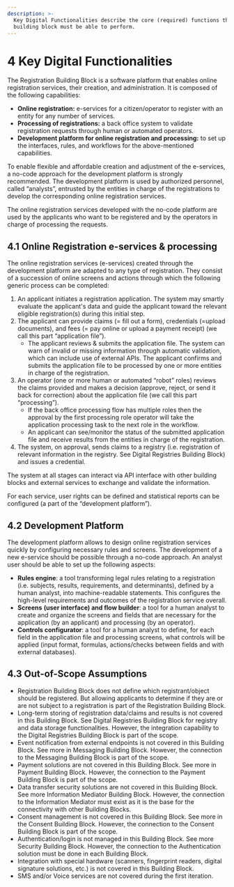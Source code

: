 ```yaml
---
description: >-
  Key Digital Functionalities describe the core (required) functions that this
  building block must be able to perform.
---
```


# 4 Key Digital Functionalities

The Registration Building Block is a software platform that enables online registration services, their creation, and administration. It is composed of the following capabilities:

* **Online registration:** e-services for a citizen/operator to register with an entity for any number of services.
* **Processing of registrations:** a back office system to validate registration requests through human or automated operators.
* **Development platform for online registration and processing:** to set up the interfaces, rules, and workflows for the above-mentioned capabilities.

To enable flexible and affordable creation and adjustment of the e-services, a no-code approach for the development platform is strongly recommended. The development platform is used by authorized personnel, called “analysts”, entrusted by the entities in charge of the registrations to develop the corresponding online registration services.

The online registration services developed with the no-code platform are used by the applicants who want to be registered and by the operators in charge of processing the requests.

## 4.1 Online Registration e-services & processing <a href="#docs-internal-guid-d85f59a4-7fff-1564-6ae2-86d67f36a258" id="docs-internal-guid-d85f59a4-7fff-1564-6ae2-86d67f36a258"></a>

The online registration services (e-services) created through the development platform are adapted to any type of registration. They consist of a succession of online screens and actions through which the following generic process can be completed:

1. An applicant initiates a registration application. The system may smartly evaluate the applicant's data and guide the applicant toward the relevant eligible registration(s) during this initial step.
2. The applicant can provide claims (= fill out a form), credentials (=upload documents), and fees (= pay online or upload a payment receipt) (we call this part “application file”).
   * The applicant reviews & submits the application file. The system can warn of invalid or missing information through automatic validation, which can include use of external APIs. The applicant confirms and submits the application file to be processed by one or more entities in charge of the registration.
3. An operator (one or more human or automated “robot” roles) reviews the claims provided and makes a decision (approve, reject, or send it back for correction) about the application file (we call this part “processing”).
   * If the back office processing flow has multiple roles then the approval by the first processing role operator will take the application processing task to the next role in the workflow.
   * An applicant can see/monitor the status of the submitted application file and receive results from the entities in charge of the registration.
4. The system, on approval, sends claims to a registry (i.e. registration of relevant information in the registry. See Digital Registries Building Block) and issues a credential.&#x20;

The system at all stages can interact via API interface with other building blocks and external services to exchange and validate the information.

For each service, user rights can be defined and statistical reports can be configured (a part of the “development platform”).

## 4.2 Development Platform <a href="#docs-internal-guid-f7c824af-7fff-a3d3-5a87-3efe0d1dcff9" id="docs-internal-guid-f7c824af-7fff-a3d3-5a87-3efe0d1dcff9"></a>

The development platform allows to design online registration services quickly by configuring necessary rules and screens. The development of a new e-service should be possible through a no-code approach. An analyst user should be able to set up the following aspects:

* **Rules engine**: a tool transforming legal rules relating to a registration (i.e. subjects, results, requirements, and determinants), defined by a human analyst, into machine-readable statements. This configures the high-level requirements and outcomes of the registration service overall.
* **Screens** **(user interface) and flow builder**: a tool for a human analyst to create and organize the screens and fields that are necessary for the application (by an applicant) and processing (by an operator).
* **Controls configurator**: a tool for a human analyst to define, for each field in the application file and processing screens, what controls will be applied (input format, formulas, actions/checks between fields and with external databases).

## 4.3 Out-of-Scope Assumptions



* Registration Building Block does not define which registrant/object should be registered. But allowing applicants to determine if they are or are not subject to a registration is part of the Registration Building Block.
* Long-term storing of registration data/claims and results is not covered in this Building Block. See Digital Registries Building Block for registry and data storage functionalities. However, the integration capability to the Digital Registries Building Block is part of the scope.
* Event notification from external endpoints is not covered in this Building Block. See more in Messaging Building Block. However, the connection to the Messaging Building Block is part of the scope.
* Payment solutions are not covered in this Building Block. See more in Payment Building Block. However, the connection to the Payment Building Block is part of the scope.
* Data transfer security solutions are not covered in this Building Block. See more Information Mediator Building Block. However, the connection to the Information Mediator must exist as it is the base for the connectivity with other Building Blocks.
* Consent management is not covered in this Building Block. See more in the Consent Building Block. However, the connection to the Consent Building Block is part of the scope.
* Authentication/login is not managed in this Building Block. See more Security Building Block. However, the connection to the Authentication solution must be done in each Building Block.
* Integration with special hardware (scanners, fingerprint readers, digital signature solutions, etc.) is not covered in this Building Block.
* SMS and/or Voice services are not covered during the first iteration.
